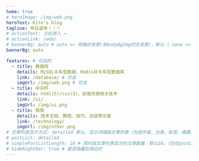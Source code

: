 ```yaml
---
home: true
# heroImage: /img/web.png
heroText: Kite's blog
tagline: 早日退休！！！
# actionText: 立刻进入 →
# actionLink: /web/
# bannerBg: auto # auto => 网格纹背景(有bodyBgImg时无背景)，默认 | none => 无 | '大图地址' | background: 自定义背景样式 提示：如发现文本颜色不适应你的背景时可以到palette.styl修改$bannerTextColor变量
bannerBg: auto

features: # 可选的
  - title: 数据库
    details: MySQL关系型数据、Redis非关系型数据库
    link: /database/ # 可选
    imgUrl: /img/web.png # 可选
  - title: 中间件
    details: html(5)/css(3)，前端页面相关技术
    link: /ui/
    imgUrl: /img/ui.png
  - title: 框架
    details: 技术文档、教程、技巧、总结等文章
    link: /technology/
    imgUrl: /img/other.png
# 文章列表显示方式: detailed 默认，显示详细版文章列表（包括作者、分类、标签、摘要、分页等）| simple => 显示简约版文章列表（仅标题和日期）| none 不显示文章列表
# postList: detailed
# simplePostListLength: 10 # 简约版文章列表显示的文章数量，默认10。（仅在postList设置为simple时生效）
# hideRightBar: true # 是否隐藏右侧边栏
---
```

